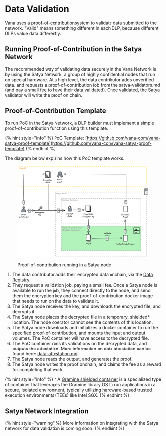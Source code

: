# Data Validation

Vana uses a [proof-of-contribution](../../core-concepts/key-elements/proof-of-contribution/ "mention")system to validate data submitted to the network. "Valid" means something different in each DLP, because different DLPs value data differently.

## Running Proof-of-Contribution in the Satya Network

The recommended way of validating data securely in the Vana Network is by using the Satya Network, a group of highly confidential nodes that run on special hardware. At a high level, the data contributor adds unverified data, and requests a proof-of-contribution job from the [satya-validators.md](../create-a-data-liquidity-pool-dlp/satya-validators.md "mention") (and pay a small fee to have their data validated). Once validated, the Satya validator will write the proof on chain.

## Proof-of-Contribution Template

To run PoC in the Satya Network, a DLP builder must implement a simple proof-of-contribution function using this template.

{% hint style="info" %}
PoC Template: [https://github.com/vana-com/vana-satya-proof-template](https://github.com/vana-com/vana-satya-proof-template)
{% endhint %}

The diagram below explains how this PoC template works.&#x20;

<figure><img src="../../.gitbook/assets/image (4).png" alt=""><figcaption><p>Proof-of-contribution running in a Satya node</p></figcaption></figure>

1. The data contributor adds their encrypted data onchain, via the [Data Registry](../smart-contracts.md#data-registry-contract).
2. They request a validation job, paying a small fee. Once a Satya node is available to run the job, they connect directly to the node, and send them the encryption key and the proof-of-contribution docker image that needs to run on the data to validate it.
3. The Satya node receives the key, and downloads the encrypted file, and decrypts it
4. The Satya node places the decrypted file in a temporary, shielded\* location. The node operator cannot see the contents of this location.
5. The Satya node downloads and initializes a docker container to run the specified proof-of-contribution, and mounts the input and output volumes. The PoC container will have access to the decrypted file.
6. The PoC container runs its validations on the decrypted data, and outputs the attestation. More information on data attestation can be found here: [data-attestation.md](data-attestation.md "mention").
7. The Satya node reads the output, and generates the proof.
8. The Satya node writes the proof onchain, and claims the fee as a reward for completing that work.

{% hint style="info" %}
\* A [Gramine shielded container](https://gramine.readthedocs.io/projects/gsc/en/latest/) is a specialized type of container that leverages the Gramine library OS to run applications in a secure, isolated environment, typically utilizing hardware-based trusted execution environments (TEEs) like Intel SGX.
{% endhint %}

## Satya Network Integration

{% hint style="warning" %}
More information on integrating with the Satya network for data validation is coming soon.
{% endhint %}

